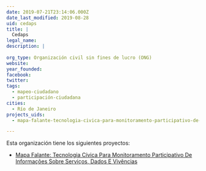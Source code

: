 ```yaml
---
date: 2019-07-21T23:14:06.000Z
date_last_modified: 2019-08-28
uid: cedaps
title: |
  Cedaps
legal_name: 
description: |
  
org_type: Organización civil sin fines de lucro (ONG)
website: 
year_founded: 
facebook: 
twitter: 
tags:
  - mapeo-ciudadano
  - participación-ciudadana
cities: 
  - Río de Janeiro
projects_uids:
  - mapa-falante-tecnologia-civica-para-monitoramento-participativo-de-informacões-sobre-servicos-dados-e-vivencias

---
```


Esta organización tiene los siguientes proyectos:

- [Mapa Falante: Tecnologia Cívica Para Monitoramento Participativo De Informações Sobre Serviços, Dados E Vivências](/proyectos/mapa-falante-tecnologia-civica-para-monitoramento-participativo-de-informacões-sobre-servicos-dados-e-vivencias)
